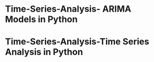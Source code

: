 
# Time-Series-Analysis- ARIMA Models in Python
# Time-Series-Analysis-Time Series Analysis in Python

